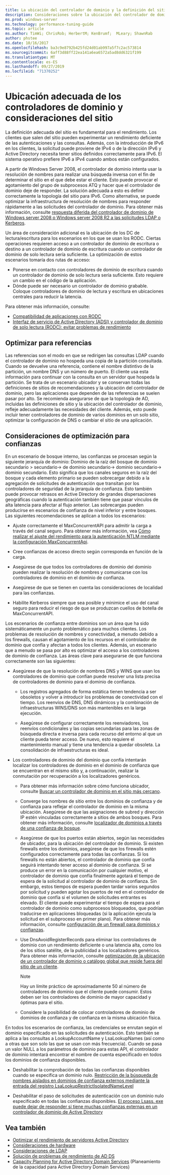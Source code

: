 ```yaml
---
title: La ubicación del controlador de dominio y la definición del sitio en agrega optimización del rendimiento
description: Consideraciones sobre la ubicación del controlador de dominio y la definición del sitio en Active Directory optimización del rendimiento.
ms.prod: windows-server
ms.technology: performance-tuning-guide
ms.topic: article
ms.author: TimWi; ChrisRob; HerbertM; KenBrumf;  MLeary; ShawnRab
author: phstee
ms.date: 10/16/2017
ms.openlocfilehash: ba3c9e8792b425fd24d01ab997a5f7c2ac573814
ms.sourcegitcommit: 6aff3d88ff22ea141a6ea6572a5ad8dd6321f199
ms.translationtype: MT
ms.contentlocale: es-ES
ms.lasthandoff: 09/27/2019
ms.locfileid: "71370252"
---
```

# <a name="proper-placement-of-domain-controllers-and-site-considerations"></a>Ubicación adecuada de los controladores de dominio y consideraciones del sitio

La definición adecuada del sitio es fundamental para el rendimiento. Los clientes que salen del sitio pueden experimentar un rendimiento deficiente de las autenticaciones y las consultas. Además, con la introducción de IPv6 en los clientes, la solicitud puede proviene de IPv4 o de la dirección IPv6 y Active Directory necesita tener sitios definidos correctamente para IPv6. El sistema operativo prefiere IPv6 a IPv4 cuando ambos están configurados.

A partir de Windows Server 2008, el controlador de dominio intenta usar la resolución de nombres para realizar una búsqueda inversa con el fin de determinar el sitio en el que debe estar el cliente. Esto puede provocar el agotamiento del grupo de subprocesos ATQ y hacer que el controlador de dominio deje de responder. La solución adecuada a esto es definir correctamente la topología del sitio para IPv6. Como alternativa, se puede optimizar la infraestructura de resolución de nombres para responder rápidamente a las solicitudes del controlador de dominio. Para obtener más información, consulte [respuesta diferida del controlador de dominio de Windows server 2008 o Windows server 2008 R2 a las solicitudes LDAP o Kerberos](https://support.microsoft.com/kb/2668820).

Un área de consideración adicional es la ubicación de los DC de lectura/escritura para los escenarios en los que se usan los RODC.  Ciertas operaciones requieren acceso a un controlador de dominio de escritura o destino a un controlador de dominio de escritura cuando un controlador de dominio de solo lectura sería suficiente.  La optimización de estos escenarios tomaría dos rutas de acceso:
-   Ponerse en contacto con controladores de dominio de escritura cuando un controlador de dominio de solo lectura sería suficiente.  Esto requiere un cambio en el código de la aplicación.
-   Dónde puede ser necesario un controlador de dominio grabable.  Coloque controladores de dominio de lectura y escritura en ubicaciones centrales para reducir la latencia.

Para obtener más información, consulte:
-   [Compatibilidad de aplicaciones con RODC](https://technet.microsoft.com/library/cc772597.aspx)
-   [Interfaz de servicio de Active Directory (ADSI) y controlador de dominio de solo lectura (RODC): evitar problemas de rendimiento](https://blogs.technet.microsoft.com/fieldcoding/2012/06/24/active-directory-service-interface-adsi-and-the-read-only-domain-controller-rodc-avoiding-performance-issues/)

## <a name="optimize-for-referrals"></a>Optimizar para referencias

Las referencias son el modo en que se redirigen las consultas LDAP cuando el controlador de dominio no hospeda una copia de la partición consultada. Cuando se devuelve una referencia, contiene el nombre distintivo de la partición, un nombre DNS y un número de puerto. El cliente usa esta información para continuar con la consulta en un servidor que hospeda la partición. Se trata de un escenario ubicador y se conservan todas las definiciones de sitios de recomendaciones y la ubicación del controlador de dominio, pero las aplicaciones que dependen de las referencias se suelen pasar por alto. Se recomienda asegurarse de que la topología de AD, incluidas las definiciones de sitio y la ubicación del controlador de dominio, refleje adecuadamente las necesidades del cliente. Además, esto puede incluir tener controladores de dominio de varios dominios en un solo sitio, optimizar la configuración de DNS o cambiar el sitio de una aplicación.

## <a name="optimization-considerations-for-trusts"></a>Consideraciones de optimización para confianzas

En un escenario de bosque interno, las confianzas se procesan según la siguiente jerarquía de dominio: Dominio de la raíz del bosque de dominio secundario &gt; secundario-&gt; de dominio secundario-&gt; dominio secundario-&gt; dominio secundario. Esto significa que los canales seguros en la raíz del bosque y cada elemento primario se pueden sobrecargar debido a la agregación de solicitudes de autenticación que transitan por los controladores de seguridad de la jerarquía de confianza. Esto también puede provocar retrasos en Active Directory de grandes dispersaciones geográficas cuando la autenticación también tiene que pasar vínculos de alta latencia para afectar al flujo anterior. Las sobrecargas pueden producirse en escenarios de confianza de nivel inferior y entre bosques. Las siguientes recomendaciones se aplican a todos los escenarios:

-   Ajuste correctamente el MaxConcurrentAPI para admitir la carga a través del canal seguro. Para obtener más información, vea [Cómo realizar el ajuste del rendimiento para la autenticación NTLM mediante la configuración MaxConcurrentApi](https://support.microsoft.com/kb/2688798/EN-US).

-   Cree confianzas de acceso directo según corresponda en función de la carga.

-   Asegúrese de que todos los controladores de dominio del dominio pueden realizar la resolución de nombres y comunicarse con los controladores de dominio en el dominio de confianza.

-   Asegúrese de que se tienen en cuenta las consideraciones de localidad para las confianzas.

-   Habilite Kerberos siempre que sea posible y minimice el uso del canal seguro para reducir el riesgo de que se produzcan cuellos de botella de MaxConcurrentAPI.

Los escenarios de confianza entre dominios son un área que ha sido sistemáticamente un punto problemático para muchos clientes. Los problemas de resolución de nombres y conectividad, a menudo debido a los firewalls, causan el agotamiento de los recursos en el controlador de dominio que confía y afectan a todos los clientes. Además, un escenario que a menudo se pasa por alto es optimizar el acceso a los controladores de dominio de confianza. Las áreas clave para asegurarse de que funciona correctamente son las siguientes:

-   Asegúrese de que la resolución de nombres DNS y WINS que usan los controladores de dominio que confían puede resolver una lista precisa de controladores de dominio para el dominio de confianza.

    -   Los registros agregados de forma estática tienen tendencia a ser obsoletos y volver a introducir los problemas de conectividad con el tiempo. Los reenvíos de DNS, DNS dinámicos y la combinación de infraestructuras WINS/DNS son más mantenibles en la larga ejecución.

    -   Asegúrese de configurar correctamente los reenviadores, los reenvíos condicionales y las copias secundarias para las zonas de búsqueda directa e inversa para cada recurso del entorno al que un cliente pueda tener acceso. De nuevo, esto requiere el mantenimiento manual y tiene una tendencia a quedar obsoleta. La consolidación de infraestructuras es ideal.

-   Los controladores de dominio del dominio que confía intentarán localizar los controladores de dominio en el dominio de confianza que se encuentran en el mismo sitio y, a continuación, realizar la conmutación por recuperación a los localizadores genéricos.

    -   Para obtener más información sobre cómo funciona ubicador, consulte [Buscar un controlador de dominio en el sitio más cercano](https://technet.microsoft.com/library/cc978016.aspx).

    -   Converge los nombres de sitio entre los dominios de confianza y de confianza para reflejar el controlador de dominio en la misma ubicación. Asegúrese de que las asignaciones de subred y dirección IP estén vinculadas correctamente a sitios de ambos bosques. Para obtener más información, consulte [localizador de dominios a través de una confianza de bosque](http://blogs.technet.com/b/askds/archive/2008/09/24/domain-locator-across-a-forest-trust.aspx).

    -   Asegúrese de que los puertos están abiertos, según las necesidades de ubicador, para la ubicación del controlador de dominio. Si existen firewalls entre los dominios, asegúrese de que los firewalls estén configurados correctamente para todas las confianzas. Si los firewalls no están abiertos, el controlador de dominio que confía seguirá intentando tener acceso al dominio de confianza. Si se produce un error en la comunicación por cualquier motivo, el controlador de dominio que confía finalmente agotará el tiempo de espera de la solicitud al controlador de dominio de confianza. Sin embargo, estos tiempos de espera pueden tardar varios segundos por solicitud y pueden agotar los puertos de red en el controlador de dominio que confía si el volumen de solicitudes entrantes es elevado. El cliente puede experimentar el tiempo de espera para el controlador de dominio como subprocesos bloqueados, que podrían traducirse en aplicaciones bloqueadas (si la aplicación ejecuta la solicitud en el subproceso en primer plano). Para obtener más información, consulte [configuración de un firewall para dominios y confianzas](https://support.microsoft.com/kb/179442).

    -   Use DnsAvoidRegisterRecords para eliminar los controladores de dominio con un rendimiento deficiente o una latencia alta, como los de los sitios satélite, de la publicidad a los localizadores genéricos. Para obtener más información, consulte [optimización de la ubicación de un controlador de dominio o catálogo global que reside fuera del sitio de un cliente](https://support.microsoft.com/kb/306602).

        > [!NOTE]
        > Hay un límite práctico de aproximadamente 50 al número de controladores de dominio que el cliente puede consumir. Estos deben ser los controladores de dominio de mayor capacidad y óptimas para el sitio.

    
    -  Considere la posibilidad de colocar controladores de dominio de dominios de confianza y de confianza en la misma ubicación física.

En todos los escenarios de confianza, las credenciales se enrutan según el dominio especificado en las solicitudes de autenticación. Esto también se aplica a las consultas a LookupAccountName y LsaLookupNames (así como a otras que son solo las que se usan con más frecuencia). Cuando se pasa un valor NULL a los parámetros de dominio para estas API, el controlador de dominio intentará encontrar el nombre de cuenta especificado en todos los dominios de confianza disponibles.

-   Deshabilitar la comprobación de todas las confianzas disponibles cuando se especifica un dominio nulo. [Restricción de la búsqueda de nombres aislados en dominios de confianza externos mediante la entrada del registro LsaLookupRestrictIsolatedNameLevel](https://support.microsoft.com/kb/818024)

-   Deshabilitar el paso de solicitudes de autenticación con un dominio nulo especificado en todas las confianzas disponibles. [El proceso Lsass. exe puede dejar de responder si tiene muchas confianzas externas en un controlador de dominio de Active Directory](https://support.microsoft.com/kb/923241/EN-US)

## <a name="see-also"></a>Vea también
- [Optimizar el rendimiento de servidores Active Directory](index.md)
- [Consideraciones de hardware](hardware-considerations.md)
- [Consideraciones de LDAP](ldap-considerations.md)
- [Solución de problemas de rendimiento de AD DS](troubleshoot.md) 
- [Capacity Planning for Active Directory Domain Services](https://go.microsoft.com/fwlink/?LinkId=324566) (Planeamiento de la capacidad para Active Directory Domain Services)